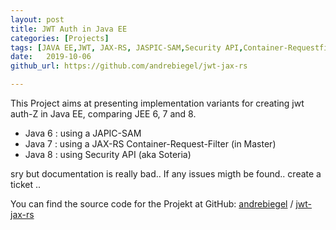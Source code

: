 ```yaml
---
layout: post
title: JWT Auth in Java EE
categories: [Projects]
tags: [JAVA EE,JWT, JAX-RS, JASPIC-SAM,Security API,Container-Requestfilter]
date:   2019-10-06
github_url: https://github.com/andrebiegel/jwt-jax-rs

---
```


This Project aims at presenting implementation variants for creating jwt auth-Z in Java EE, comparing JEE 6, 7 and 8.

* Java 6 : using a JAPIC-SAM
* Java 7 : using a JAX-RS Container-Request-Filter (in Master)
* Java 8 : using Security API (aka Soteria)

 sry but documentation is really bad..
If any issues migth be found.. create a ticket .. 

You can find the source code for the Projekt at GitHub:
[andrebiegel](https://github.com/andrebiegel) / [jwt-jax-rs](https://github.com/andrebiegel/jwt-jax-rs)


